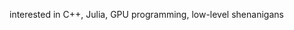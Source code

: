interested in C++, Julia, GPU programming, low-level shenanigans

<!---
AntonReinhard/AntonReinhard is a ✨ special ✨ repository because its `README.md` (this file) appears on your GitHub profile.
You can click the Preview link to take a look at your changes.
--->
